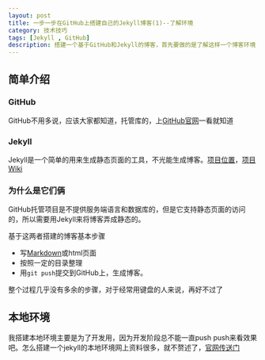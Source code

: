 ```yaml
---
layout: post
title: 一步一步在GitHub上搭建自己的Jekyll博客(1)--了解环境
category: 技术技巧
tags: [Jekyll , GitHub]
description: 搭建一个基于GitHub和Jekyll的博客，首先要做的是了解这样一个博客环境
---
```


## 简单介绍

### GitHub
GitHub不用多说，应该大家都知道，托管库的，上[GitHub官网](www.github.com)一看就知道

### Jekyll
Jekyll是一个简单的用来生成静态页面的工具，不光能生成博客。[项目位置](https://github.com/mojombo/jekyll)，[项目Wiki](https://github.com/mojombo/jekyll/wiki)

### 为什么是它们俩
GitHub托管项目是不提供服务端语言和数据库的，但是它支持静态页面的访问的，所以需要用Jekyll来将博客弄成静态的。

基于这两者搭建的博客基本步骤

- 写[Markdown](http://wowubuntu.com/markdown/)或html页面
- 按照一定的目录整理
- 用`git push`提交到GitHub上，生成博客。

整个过程几乎没有多余的步骤，对于经常用键盘的人来说，再好不过了

## 本地环境
我搭建本地环境主要是为了开发用，因为开发阶段总不能一直push push来看效果吧。怎么搭建一个jekyll的本地环境网上资料很多，就不赘述了，[官网传送门](https://github.com/mojombo/jekyll/wiki/Install)